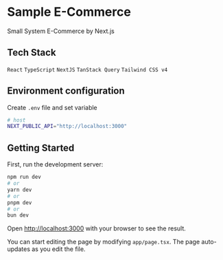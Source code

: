 # Sample E-Commerce

Small System E-Commerce by Next.js

## Tech Stack

`React` `TypeScript` `NextJS` `TanStack Query` `Tailwind CSS v4`

## Environment configuration

Create `.env` file and set variable

```bash
# host
NEXT_PUBLIC_API="http://localhost:3000"
```

## Getting Started

First, run the development server:

```bash
npm run dev
# or
yarn dev
# or
pnpm dev
# or
bun dev
```

Open [http://localhost:3000](http://localhost:3000) with your browser to see the result.

You can start editing the page by modifying `app/page.tsx`. The page auto-updates as you edit the file.
